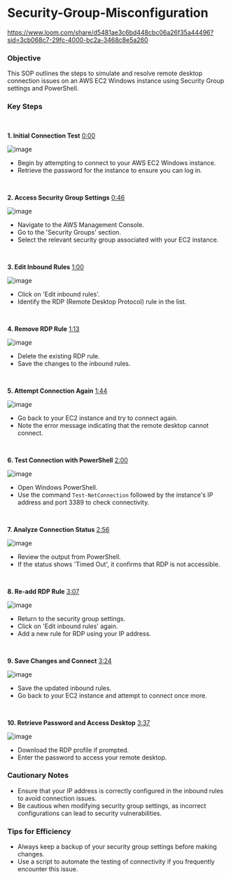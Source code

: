 # Security-Group-Misconfiguration

 https://www.loom.com/share/d5481ae3c6bd448cbc06a26f35a44496?sid=3cb068c7-29fc-4000-bc2a-3468c8e5a260

### Objective

This SOP outlines the steps to simulate and resolve remote desktop connection issues on an AWS EC2 Windows instance using Security Group settings and PowerShell.

### Key Steps

 

**1. Initial Connection Test** [0:00](https://loom.com/share/d5481ae3c6bd448cbc06a26f35a44496?t=0)

![image](https://github.com/franklopez7554/Security-Group-Misconfiguration/blob/main/Screenshot%202025-07-23%20143212.png)
- Begin by attempting to connect to your AWS EC2 Windows instance.
- Retrieve the password for the instance to ensure you can log in.

 

**2. Access Security Group Settings** [0:46](https://loom.com/share/d5481ae3c6bd448cbc06a26f35a44496?t=46)

![image](https://github.com/franklopez7554/Security-Group-Misconfiguration/blob/main/Screenshot%202025-07-23%20143233.png)

- Navigate to the AWS Management Console.
- Go to the 'Security Groups' section.
- Select the relevant security group associated with your EC2 instance.

 

**3. Edit Inbound Rules** [1:00](https://loom.com/share/d5481ae3c6bd448cbc06a26f35a44496?t=60)

![image](https://github.com/franklopez7554/Security-Group-Misconfiguration/blob/main/Screenshot%202025-07-23%20143252.png)

- Click on 'Edit inbound rules'.
- Identify the RDP (Remote Desktop Protocol) rule in the list.

 

**4. Remove RDP Rule** [1:13](https://loom.com/share/d5481ae3c6bd448cbc06a26f35a44496?t=73)

![image](https://github.com/franklopez7554/Security-Group-Misconfiguration/blob/main/Screenshot%202025-07-23%20143320.png)

- Delete the existing RDP rule.
- Save the changes to the inbound rules.

 

**5. Attempt Connection Again** [1:44](https://loom.com/share/d5481ae3c6bd448cbc06a26f35a44496?t=104)

![image](https://github.com/franklopez7554/Security-Group-Misconfiguration/blob/main/Screenshot%202025-07-23%20143320.png)

- Go back to your EC2 instance and try to connect again.
- Note the error message indicating that the remote desktop cannot connect.

 

**6. Test Connection with PowerShell** [2:00](https://loom.com/share/d5481ae3c6bd448cbc06a26f35a44496?t=120)

![image](https://github.com/franklopez7554/Security-Group-Misconfiguration/blob/main/Screenshot%202025-07-23%20143446.png)

- Open Windows PowerShell.
- Use the command `Test-NetConnection` followed by the instance's IP address and port 3389 to check connectivity.

 

**7. Analyze Connection Status** [2:56](https://loom.com/share/d5481ae3c6bd448cbc06a26f35a44496?t=176)

![image](https://github.com/franklopez7554/Security-Group-Misconfiguration/blob/main/Screenshot%202025-07-23%20144159.png)

- Review the output from PowerShell.
- If the status shows 'Timed Out', it confirms that RDP is not accessible.

 

**8. Re-add RDP Rule** [3:07](https://loom.com/share/d5481ae3c6bd448cbc06a26f35a44496?t=187)

![image](https://github.com/franklopez7554/Security-Group-Misconfiguration/blob/main/Screenshot%202025-07-23%20144230.png)
- Return to the security group settings.
- Click on 'Edit inbound rules' again.
- Add a new rule for RDP using your IP address.

 

**9. Save Changes and Connect** [3:24](https://loom.com/share/d5481ae3c6bd448cbc06a26f35a44496?t=204)

![image](https://github.com/franklopez7554/Security-Group-Misconfiguration/blob/main/Screenshot%202025-07-23%20144239.png)

- Save the updated inbound rules.
- Go back to your EC2 instance and attempt to connect once more.

 

**10. Retrieve Password and Access Desktop** [3:37](https://loom.com/share/d5481ae3c6bd448cbc06a26f35a44496?t=217)

![image](https://github.com/franklopez7554/Security-Group-Misconfiguration/blob/main/Screenshot%202025-07-23%20144301.png)

- Download the RDP profile if prompted.
- Enter the password to access your remote desktop.

### Cautionary Notes

- Ensure that your IP address is correctly configured in the inbound rules to avoid connection issues.
- Be cautious when modifying security group settings, as incorrect configurations can lead to security vulnerabilities.

### Tips for Efficiency

- Always keep a backup of your security group settings before making changes.
- Use a script to automate the testing of connectivity if you frequently encounter this issue.
